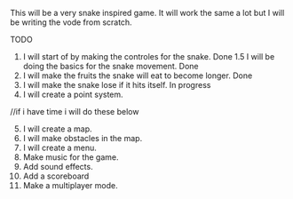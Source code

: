 This will be a very snake inspired game. It will work the same a lot but I will be writing the vode from scratch.

TODO
1. I will start of by making the controles for the snake. Done
1.5 I will be doing the basics for the snake movement. Done
2. I will make the fruits the snake will eat to become longer. Done
3. I will make the snake lose if it hits itself. In progress
4. I will create a point system. 

//if i have time i will do these below

5. I will create a map.
6. I will make obstacles in the map.
7. I will create a menu.
8. Make music for the game. 
9. Add sound effects. 
10. Add a scoreboard
11. Make a multiplayer mode. 